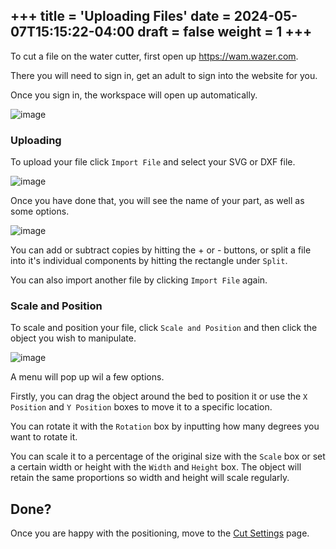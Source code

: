 +++
title = 'Uploading Files'
date = 2024-05-07T15:15:22-04:00
draft = false
weight = 1
+++
---
To cut a file on the water cutter, first open up https://wam.wazer.com.

There you will need to sign in, get an adult to sign into the website for you.

Once you sign in, the workspace will open up automatically.

![image](/images/272.png)

### Uploading

To upload your file click `Import File` and select your SVG or DXF file.

![image](/images/273.png)

Once you have done that, you will see the name of your part, as well as some options.

![image](/images/274.png)

You can add or subtract copies by hitting the + or - buttons, or split a file into it's individual components by hitting the rectangle under `Split`.

You can also import another file by clicking `Import File` again.

### Scale and Position

To scale and position your file, click `Scale and Position` and then click the object you wish to manipulate.

![image](/images/271.png)

A menu will pop up wil a few options.

Firstly, you can drag the object around the bed to position it or use the `X Position` and `Y Position` boxes to move it to a specific location.

You can rotate it with the `Rotation` box by inputting how many degrees you want to rotate it.

You can scale it to a percentage of the original size with the `Scale` box or set a certain width or height with the `Width` and `Height` box. The object will retain the same proportions so width and height will scale regularly.

## Done?

Once you are happy with the positioning, move to the [Cut Settings](https://cid.friendscentral.org/wazer/cutsettings/index.html) page.
